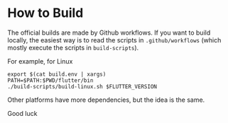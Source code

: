 # How to Build

The official builds are made by Github workflows. If you want
to build locally, the easiest way is to read the scripts
in `.github/workflows` (which mostly execute the scripts
in `build-scripts`).

For example, for Linux
```
export $(cat build.env | xargs)
PATH=$PATH:$PWD/flutter/bin
./build-scripts/build-linux.sh $FLUTTER_VERSION
```

Other platforms have more dependencies, but the idea is the same.

Good luck
